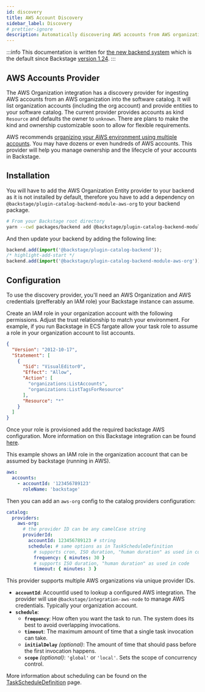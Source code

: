 ```yaml
---
id: discovery
title: AWS Account Discovery
sidebar_label: Discovery
# prettier-ignore
description: Automatically discovering AWS accounts from AWS organizations
---
```


:::info
This documentation is written for [the new backend system](../../backend-system/index.md) which is the default since Backstage [version 1.24](../../releases/v1.24.0.md).
:::

## AWS Accounts Provider

The AWS Organization integration has a discovery provider for ingesting AWS accounts from an AWS organization into the software catalog. It will list organization accounts (including the org account) and provide entities to your software catalog. The current provider provides accounts as kind `Resource` and defaults the owner to `unknown`. There are plans to make the kind and ownership customizable soon to allow for flexible requirements.

AWS recommends [organizing your AWS environment using multiple accounts](https://docs.aws.amazon.com/whitepapers/latest/organizing-your-aws-environment/organizing-your-aws-environment.html). You may have dozens or even hundreds of AWS accounts. This provider will help you manage ownership and the lifecycle of your accounts in Backstage.

## Installation

You will have to add the AWS Organization Entity provider to your backend as it is not installed by default, therefore you have to add a dependency on `@backstage/plugin-catalog-backend-module-aws-org` to your backend package.

```bash
# From your Backstage root directory
yarn --cwd packages/backend add @backstage/plugin-catalog-backend-module-aws-org
```

And then update your backend by adding the following line:

```ts title="packages/backend/src/index.ts"
backend.add(import('@backstage/plugin-catalog-backend'));
/* highlight-add-start */
backend.add(import('@backstage/plugin-catalog-backend-module-aws-org'));
```

## Configuration

To use the discovery provider, you'll need an AWS Organization and AWS credentials (prefferably an IAM role) your Backstage instance can assume.

Create an IAM role in your organization account with the following permissions. Adjust the trust relationship to match your environment. For example, if you run Backstage in ECS fargate allow your task role to assume a role in your organization account to list accounts.

```json
{
  "Version": "2012-10-17",
  "Statement": [
    {
      "Sid": "VisualEditor0",
      "Effect": "Allow",
      "Action": [
        "organizations:ListAccounts",
        "organizations:ListTagsForResource"
      ],
      "Resource": "*"
    }
  ]
}
```

Once your role is provisioned add the required backstage AWS configuration. More information on this Backstage integration can be found [here](https://github.com/backstage/backstage/tree/master/packages/integration-aws-node#readme).

This example shows an IAM role in the organization account that can be assumed by backstage (running in AWS).

```yaml
aws:
  accounts:
    - accountId: '123456789123'
      roleName: 'backstage'
```

Then you can add an `aws-org` config to the catalog providers configuration:

```yaml
catalog:
  providers:
    aws-org:
      # the provider ID can be any camelCase string
      providerId:
        accountId: 123456789123 # string
        schedule: # same options as in TaskScheduleDefinition
          # supports cron, ISO duration, "human duration" as used in code
          frequency: { minutes: 30 }
          # supports ISO duration, "human duration" as used in code
          timeout: { minutes: 3 }
```

This provider supports multiple AWS organizations via unique provider IDs.

- **`accountId`**:
  AccountId used to lookup a configured AWS integration. The provider will use `@backstage/integration-aws-node` to manage AWS credentials. Typically your organization account.
- **`schedule`**:
  - **`frequency`**:
    How often you want the task to run. The system does its best to avoid overlapping invocations.
  - **`timeout`**:
    The maximum amount of time that a single task invocation can take.
  - **`initialDelay`** _(optional)_:
    The amount of time that should pass before the first invocation happens.
  - **`scope`** _(optional)_:
    `'global'` or `'local'`. Sets the scope of concurrency control.

More information about scheduling can be found on the [TaskScheduleDefinition](https://backstage.io/docs/reference/backend-tasks.taskscheduledefinition) page.
